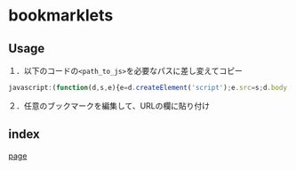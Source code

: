 # bookmarklets

## Usage

１．以下のコードの`<path_to_js>`を必要なパスに差し変えてコピー

```javascript
javascript:(function(d,s,e){e=d.createElement('script');e.src=s;d.body.appendChild(e);})(document,'//soyalumno.github.io/bookmarklets/<path_to_js>');
```
２．任意のブックマークを編集して、URLの欄に貼り付け

## index

[page](https://soyalumno.github.io/bookmarklets/docs)
